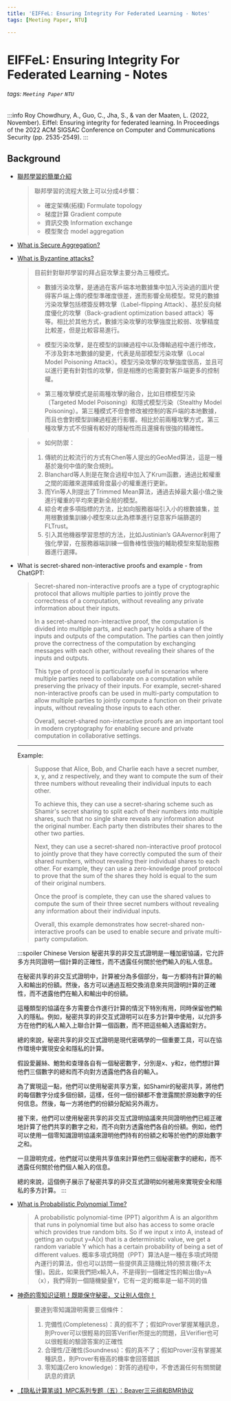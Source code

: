 ```yaml
---
title: 'EIFFeL: Ensuring Integrity For Federated Learning - Notes'
tags: [Meeting Paper, NTU]

---
```


# EIFFeL: Ensuring Integrity For Federated Learning - Notes
###### tags: `Meeting Paper` `NTU`
:::info
Roy Chowdhury, A., Guo, C., Jha, S., & van der Maaten, L. (2022, November). Eiffel: Ensuring integrity for federated learning. In Proceedings of the 2022 ACM SIGSAC Conference on Computer and Communications Security (pp. 2535-2549).
:::
## Background
* [聯邦學習的簡單介紹](https://medium.com/%E6%A9%9F%E5%99%A8%E5%AD%B8%E7%BF%92%E7%9F%A5%E8%AD%98%E6%AD%B7%E7%A8%8B/%E8%81%AF%E9%82%A6%E5%AD%B8%E7%BF%92%E7%9A%84%E7%B0%A1%E5%96%AE%E4%BB%8B%E7%B4%B9-776924277d13)
    > 聯邦學習的流程大致上可以分成4步驟：
    > * 確定架構(拓樸) Formulate topology
    > * 梯度計算 Gradient compute
    > * 資訊交換 Information exchange
    > * 模型聚合 model aggregation

* [What is Secure Aggregation?](https://zhuanlan.zhihu.com/p/83786131)

* [What is Byzantine attacks?](https://aisigsjtu.github.io/projects/fl-attack-defense/)
    > 目前針對聯邦學習的拜占庭攻擊主要分為三種模式。
    > * 數據污染攻擊，是通過在客戶端本地數據集中加入污染過的圖片使得客戶端上傳的模型準確度很差，進而影響全局模型。常見的數據污染攻擊包括標簽反轉攻擊（Label-flipping Attack）、基於反向梯度優化的攻擊（Back-gradient optimization based attack）等等。相比於其他方式，數據污染攻擊的攻擊強度比較弱、攻擊精度比較差，但是比較容易進行。
    > 
    > * 模型污染攻擊，是在模型的訓練過程中以及傳輸過程中進行修改，不涉及對本地數據的變更，代表是局部模型污染攻擊（Local Model Poisoning Attack）。模型污染攻擊的攻擊強度很高，並且可以進行更有針對性的攻擊，但是相應的也需要對客戶端更多的控制權。
    > 
    > * 第三種攻擊模式是前兩種攻擊的融合，比如目標模型污染（Targeted Model Poisoning）和隱式模型污染（Stealthy Model Poisoning）。第三種模式不但會修改被控制的客戶端的本地數據，而且也會對模型訓練過程進行影響。相比於前兩種攻擊方式，第三種攻擊方式不但擁有較好的隱秘性而且還擁有很強的精確性。


    > * 如何防禦：
    > 1. 傳統的比較流行的方式有Chen等人提出的GeoMed算法，這是一種基於幾何中值的聚合規則。
    > 2. Blanchard等人則是在聚合過程中加入了Krum函數，通過比較權重之間的距離來選擇威脅度最小的權重進行更新。
    > 3. 而Yin等人則提出了Trimmed Mean算法，通過去掉最大最小值之後進行權重的平均來更新全局的模型。
    > 4. 綜合考慮多項指標的方法，比如向服務器端引入小的根數據集，並用根數據集訓練小模型來以此為標準進行惡意客戶端篩選的FLTrust。
    > 5. 引入其他機器學習思想的方法，比如Justinian’s GAAvernor利用了強化學習，在服務器端訓練一個魯棒性很強的輔助模型來幫助服務器進行選擇。

* What is secret-shared non-interactive proofs and example - from ChatGPT:
    > Secret-shared non-interactive proofs are a type of cryptographic protocol that allows multiple parties to jointly prove the correctness of a computation, without revealing any private information about their inputs.
    >
    >In a secret-shared non-interactive proof, the computation is divided into multiple parts, and each party holds a share of the inputs and outputs of the computation. The parties can then jointly prove the correctness of the computation by exchanging messages with each other, without revealing their shares of the inputs and outputs.
    >
    >This type of protocol is particularly useful in scenarios where multiple parties need to collaborate on a computation while preserving the privacy of their inputs. For example, secret-shared non-interactive proofs can be used in multi-party computation to allow multiple parties to jointly compute a function on their private inputs, without revealing those inputs to each other.
    >
    >Overall, secret-shared non-interactive proofs are an important tool in modern cryptography for enabling secure and private computation in collaborative settings.

    ---
    Example:
    >Suppose that Alice, Bob, and Charlie each have a secret number, x, y, and z respectively, and they want to compute the sum of their three numbers without revealing their individual inputs to each other.
    >
    >To achieve this, they can use a secret-sharing scheme such as Shamir's secret sharing to split each of their numbers into multiple shares, such that no single share reveals any information about the original number. Each party then distributes their shares to the other two parties.
    >
    >Next, they can use a secret-shared non-interactive proof protocol to jointly prove that they have correctly computed the sum of their shared numbers, without revealing their individual shares to each other. For example, they can use a zero-knowledge proof protocol to prove that the sum of the shares they hold is equal to the sum of their original numbers.
    >
    >Once the proof is complete, they can use the shared values to compute the sum of their three secret numbers without revealing any information about their individual inputs.
    >
    >Overall, this example demonstrates how secret-shared non-interactive proofs can be used to enable secure and private multi-party computation.

    :::spoiler Chinese Version
    秘密共享的非交互式證明是一種加密協議，它允許多方共同證明一個計算的正確性，而不透露任何關於他們輸入的私人信息。

    在秘密共享的非交互式證明中，計算被分為多個部分，每一方都持有計算的輸入和輸出的份額。然後，各方可以通過互相交換消息來共同證明計算的正確性，而不透露他們在輸入和輸出中的份額。

    這種類型的協議在多方需要合作進行計算的情況下特別有用，同時保留他們輸入的隱私。例如，秘密共享的非交互式證明可以在多方計算中使用，以允許多方在他們的私人輸入上聯合計算一個函數，而不把這些輸入透露給對方。

    總的來說，秘密共享的非交互式證明是現代密碼學的一個重要工具，可以在協作環境中實現安全和隱私的計算。


    假設愛麗絲、鮑勃和查理各自有一個秘密數字，分別是x、y和z，他們想計算他們三個數字的總和而不向對方透露他們各自的輸入。

    為了實現這一點，他們可以使用秘密共享方案，如Shamir的秘密共享，將他們的每個數字分成多個份額，這樣，任何一個份額都不會泄露關於原始數字的任何信息。然後，每一方將他們的份額分配給另外兩方。

    接下來，他們可以使用秘密共享的非交互式證明協議來共同證明他們已經正確地計算了他們共享的數字之和，而不向對方透露他們各自的份額。例如，他們可以使用一個零知識證明協議來證明他們持有的份額之和等於他們的原始數字之和。

    一旦證明完成，他們就可以使用共享值來計算他們三個秘密數字的總和，而不透露任何關於他們個人輸入的信息。

    總的來說，這個例子展示了秘密共享的非交互式證明如何被用來實現安全和隱私的多方計算。
    :::
    
* [What is Probabilistic Polynomial Time?](https://blog.csdn.net/cw397265362/article/details/121385234)
    > A probabilistic polynomial-time (PPT) algorithm A is an algorithm that runs in polynomial time but also has access to some oracle which provides true random bits. So if we input x into A, instead of getting an output y=A(x) that is a deterministic value, we get a random variable Y which has a certain probability of being a set of different values.
    > 概率多項式時間（PPT）算法A是一種在多項式時間內運行的算法，但也可以訪問一些提供真正隨機比特的預言機(不太懂)。因此，如果我們把x輸入A，不是得到一個確定性的輸出值y=A（x），我們得到一個隨機變量Y，它有一定的概率是一組不同的值


* [神奇的零知识证明！既能保守秘密，又让别人信你！](https://youtu.be/FuKEpOhiVPg)
    > 要達到零知識證明需要三個條件：
    > 1. 完備性(Completeness)：真的假不了；假如Prover掌握某種訊息，則Prover可以很輕易的回答Verifier所提出的問題，且Verifier也可以很輕鬆的驗證答案的正確性
    > 2. 合理性/正確性(Soundness)：假的真不了；假如Prover沒有掌握某種訊息，則Prover有極高的機率會回答錯誤
    > 3. 零知識(Zero knowledge)：對答的過程中，不會透漏任何有關關鍵訊息的資訊

* [【隐私计算笔谈】MPC系列专题（五）：Beaver三元组和BMR协议](https://blog.csdn.net/Matrix_element/article/details/117788407)
